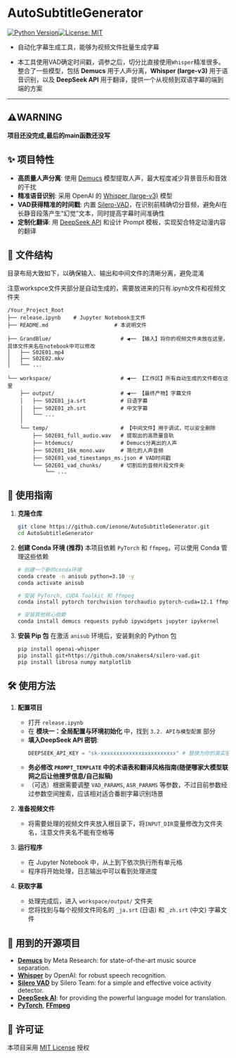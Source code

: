 # AutoSubtitleGenerator

[![Python Version](https://img.shields.io/badge/Python-3.10+-blue.svg)](https://www.python.org/downloads/)[![License: MIT](https://img.shields.io/badge/License-MIT-yellow.svg)](https://opensource.org/licenses/MIT)

* 自动化字幕生成工具，能够为视频文件批量生成字幕

* 本工具使用VAD确定时间戳，调参之后，切分比直接使用`Whisper`精准很多。整合了一些模型，包括 **Demucs** 用于人声分离，**Whisper (large-v3)** 用于语音识别，以及 **DeepSeek API** 用于翻译，提供一个从视频到双语字幕的端到端的方案

---

## ⚠️WARNING
**项目还没完成,最后的main函数还没写**


## ✨ 项目特性

-   **高质量人声分离**: 使用 [Demucs](https://github.com/facebookresearch/demucs) 模型提取人声，最大程度减少背景音乐和音效的干扰
-   **精准语音识别**: 采用 OpenAI 的 [Whisper (large-v3)](https://github.com/openai/whisper) 模型
-   **VAD获得精准的时间戳**: 内置 [Silero-VAD](https://github.com/snakers4/silero-vad)，在识别前精确切分音频，避免AI在长静音段落产生“幻觉”文本，同时提高字幕时间准确性
-   **定制化翻译**: 用 [DeepSeek API](https://www.deepseek.com/) 和设计 Prompt 模板，实现契合特定动漫内容的翻译

## 📂 文件结构

目录布局大致如下，以确保输入、输出和中间文件的清晰分离，避免混淆

注意workspce文件夹部分是自动生成的，需要放进来的只有.ipynb文件和视频文件夹

```
/Your_Project_Root
├── release.ipynb    # Jupyter Notebook主文件
├── README.md                     # 本说明文件

├── GrandBlue/                      # ◀── 【输入】将你的视频文件夹放在这里，具体文件夹名在notebook中可以修改
│   ├── S02E01.mp4
│   ├── S02E02.mkv
│   └── ...

└── workspace/                      # ◀── 【工作区】所有自动生成的文件都在这里
    ├── output/                     # ◀── 【最终产物】字幕文件
    │   ├── S02E01_ja.srt           # 日语字幕
    │   ├── S02E01_zh.srt           # 中文字幕
    │   └── ...
    │
    └── temp/                       # 【中间文件】用于调试，可以安全删除
        ├── S02E01_full_audio.wav   # 提取出的高质量音轨
        ├── htdemucs/               # Demucs分离出的人声
        ├── S02E01_16k_mono.wav     # 简化的人声音频
        ├── S02E01_vad_timestamps_ms.json # VAD时间戳
        └── S02E01_vad_chunks/      # 切割后的音频片段文件夹
            └── ...
```

## 🚀 使用指南

1.  **克隆仓库**
    ```bash
    git clone https://github.com/ienone/AutoSubtitleGenerator.git
    cd AutoSubtitleGenerator

2.  **创建 Conda 环境 (推荐)**
    本项目依赖 `PyTorch` 和 `ffmpeg`，可以使用 Conda 管理这些依赖
    
    ```bash
    # 创建一个新的conda环境
    conda create -n anisub python=3.10 -y
    conda activate anisub
    
    # 安装 PyTorch, CUDA Toolkit 和 ffmpeg
    conda install pytorch torchvision torchaudio pytorch-cuda=12.1 ffmpeg -c pytorch -c nvidia 
    
    # 安装其他核心依赖
    conda install demucs requests pydub ipywidgets jupyter ipykernel
    
3.  **安装 Pip 包**
    在激活 `anisub` 环境后，安装剩余的 Python 包
    
    ```bash
    pip install openai-whisper
    pip install git+https://github.com/snakers4/silero-vad.git
    pip install librosa numpy matplotlib
    ```

## 🛠️ 使用方法

1.  **配置项目**
    
    *   打开 `release.ipynb`
    *   在 **模块一：全局配置与环境初始化** 中，找到 `3.2. API与模型配置` 部分
    *   **填入DeepSeek API 密钥**:
        ```python
        DEEPSEEK_API_KEY = "sk-xxxxxxxxxxxxxxxxxxxxxxxx" # 替换为你的真实密钥
        ```
    *   **务必修改 `PROMPT_TEMPLATE` 中的术语表和翻译风格指南(随便哪家大模型联网之后让他搜罗信息/自己拟稿)**
    *   （可选）根据需要调整 `VAD_PARAMS`, `ASR_PARAMS` 等参数，不过目前参数经过参数空间搜索，应该相对适合番剧字幕识别场景
2.  **准备视频文件**
    
    *   将需要处理的视频文件夹放入根目录下，将`INPUT_DIR`变量修改为文件夹名，注意文件夹名不能有空格等
3.  **运行程序**
    *   在 Jupyter Notebook 中，从上到下依次执行所有单元格
    *   程序将开始处理，日志输出中可以看到处理进度

4.  **获取字幕**
    
    *   处理完成后，进入 `workspace/output/` 文件夹
    *   您将找到与每个视频文件同名的 `_ja.srt` (日语) 和 `_zh.srt` (中文) 字幕文件

## 📜 用到的开源项目

*   **[Demucs](https://github.com/facebookresearch/demucs)** by Meta Research: for state-of-the-art music source separation.
*   **[Whisper](https://github.com/openai/whisper)** by OpenAI: for robust speech recognition.
*   **[Silero VAD](https://github.com/snakers4/silero-vad)** by Silero Team: for a simple and effective voice activity detector.
*   **[DeepSeek AI](https://www.deepseek.com/)**: for providing the powerful language model for translation.
*   **[PyTorch](https://pytorch.org/)**, **[FFmpeg](https://ffmpeg.org/)**

## 📄 许可证

本项目采用 [MIT License](LICENSE) 授权

